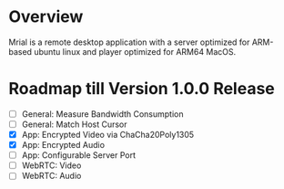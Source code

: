 # Overview
Mrial is a remote desktop application with a server optimized for ARM-based ubuntu linux and player optimized for ARM64 MacOS.

# Roadmap till Version 1.0.0 Release

- [  ] General: Measure Bandwidth Consumption
- [  ] General: Match Host Cursor
- [x] App: Encrypted Video via ChaCha20Poly1305
- [x] App: Encrypted Audio
- [  ] App: Configurable Server Port
- [  ] WebRTC: Video
- [  ] WebRTC: Audio

